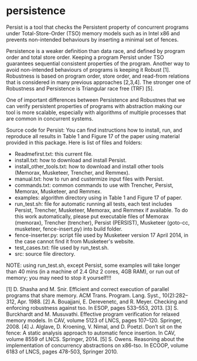 persistence
===========

Persist is a tool that checks the Persistent property of concurrent programs under Total-Store-Order (TSO) memory models such as in Intel x86 and prevents non-intended behaviours by inserting a minimal set of fences.

Persistence is a weaker definition than data race, and defined by program order and total store order. Keeping a program Persist under TSO guarantees sequential consistent properties of the program. Another way to avoid non-intended behaviours of programs is keeping it Robust [1]. Robustness is based on program order, store order, and read-from relations that is considered in many previous approaches [2,3,4]. The stronger one of Robustness and Persistence is Triangular race free (TRF) [5].

One of important differences between Persistence and Robustnes that we can verify persistent properties of programs with abstraction making our tool is more scalable, especially with algorithms of multiple processes that are common in concurrent systems.

Source code for Persist: You can find instructions how to install, run, and reproduce all results in Table 1 and Figure 17 of the paper using material provided in this package. Here is list of files and folders:

+ Readmefirst.txt: this current file.
+ install.txt: how to download and install Persist.
+ install_other_tools.txt: how to download and install other tools (Memorax, Musketeer, Trencher, and Remmex).
+ manual.txt: how to run and custermize input files with Persist.
+ commands.txt: common commands to use with Trencher, Persist, Memorax, Musketeer, and Remmex.
+ examples:  algorithm directory using in Table 1 and Figure 17 of paper.
+ run_test.sh: file for automatic running all tests, each test includes Persist, Trencher, Musketeer, Memorax, and Remmex if available. To do this work automatically, please put executable files of Memorax (memorax), Trencher (trencher), Persist (PERSIST), Musketeer (goto-cc, musketeer, fence-insert.py) into build folder. 
+ fence-inserter.py: script file used by Musketeer version 17 April 2014, in the case cannot find it from Musketeer's website.
+ test_cases.txt: file used by run_test.sh. 
+ src: source file directory.

NOTE: using run_test.sh, except Persist, some examples will take longer than 40 mins (in a machine of 2.4 Ghz 2 cores, 4GB RAM), or run out of memory; you may need to stop it yourself!!!

[1] D. Shasha and M. Snir. Efficient and correct execution of parallel programs that share memory. ACM Trans. Program. Lang. Syst., 10(2):282–312, Apr. 1988.
[2] A. Bouajjani, E. Derevenetc, and R. Meyer. Checking and enforcing robustness against tso. In ESOP, pages 533–553, 2013.
[3]  S. Burckhardt and M. Musuvathi. Effective program verification for relaxed memory models. In CAV, volume 5123 of LNCS, pages 107–120. Springer, 2008.
[4] J. Alglave, D. Kroening, V. Nimal, and D. Poetzl. Don’t sit on the fence: A static analysis approach to automatic fence insertion. In CAV, volume 8559 of LNCS. Springer, 2014.
[5] S. Owens. Reasoning about the implementation of concurrency abstractions on x86-tso. In ECOOP, volume 6183 of LNCS, pages 478-503, Springer 2010.

